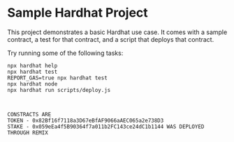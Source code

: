 # Sample Hardhat Project

This project demonstrates a basic Hardhat use case. It comes with a sample contract, a test for that contract, and a script that deploys that contract.

Try running some of the following tasks:

```shell
npx hardhat help
npx hardhat test
REPORT_GAS=true npx hardhat test
npx hardhat node
npx hardhat run scripts/deploy.js



CONSTRACTS ARE 
TOKEN - 0x82Bf16f7118a3D67eBfAF9066aAEC065a2e738D3
STAKE - 0x059eEa4f5B90364f7a011b2FC143ce24dC1b1144 WAS DEPLOYED THROUGH REMIX
```
